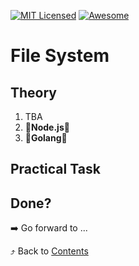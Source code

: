 [![MIT Licensed][icon-mit]][license]
[![Awesome][icon-awesome]][awesome]
&nbsp;&nbsp;&nbsp;&nbsp;&nbsp;&nbsp;

# File System

## Theory

1. TBA
1. :vertical_traffic_light:__Node.js__:vertical_traffic_light:
1. :vertical_traffic_light:__Golang__:vertical_traffic_light:

## Practical Task

## Done?

➡️ Go forward to ...

⤴️ Back to [Contents](../contents.md)

[icon-chat]: https://img.shields.io/badge/chat-on%20telegram-blue.svg
[icon-mit]: https://img.shields.io/badge/license-MIT-blue.svg
[icon-awesome]: https://cdn.rawgit.com/sindresorhus/awesome/d7305f38d29fed78fa85652e3a63e154dd8e8829/media/badge.svg
[license]: https://github.com/Kottans/web/blob/master/LICENSE.md
[awesome]: https://github.com/sindresorhus/awesome
